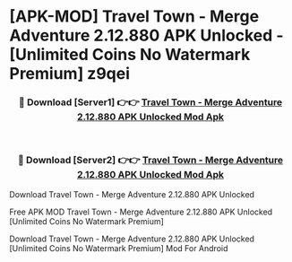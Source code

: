 # [APK-MOD] Travel Town - Merge Adventure 2.12.880 APK Unlocked - [Unlimited Coins No Watermark Premium] z9qei



<div align="center">
<h3>🔴 Download [Server1] 👉👉 <a href="https://momento.my/?title=Travel_Town_-_Merge_Adventure_2.12.880_APK_Unlocked">Travel Town - Merge Adventure 2.12.880 APK Unlocked Mod Apk</a></h3><br>

<h3>🔴 Download [Server2] 👉👉 <a href="https://momento.my/?title=Travel_Town_-_Merge_Adventure_2.12.880_APK_Unlocked">Travel Town - Merge Adventure 2.12.880 APK Unlocked Mod Apk</a></h3>
</div>



Download Travel Town - Merge Adventure 2.12.880 APK Unlocked 

Free APK MOD Travel Town - Merge Adventure 2.12.880 APK Unlocked [Unlimited Coins No Watermark Premium]

Download Travel Town - Merge Adventure 2.12.880 APK Unlocked [Unlimited Coins No Watermark Premium] Mod For Android
